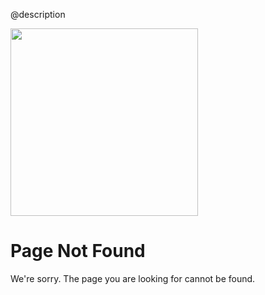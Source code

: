 @description

<div class="nf-container l-flex-wrap flex-center">
    <img src="assets/images/support/bangular-404.svg" width="300" height="300"/>
    <div class="nf-response l-flex-wrap">
        <h1 class="no-toc">Page Not Found</h1>
        <p>We're sorry. The page you are looking for cannot be found.</p>
    </div>
</div>
<aio-file-not-found-search></aio-file-not-found-search>
